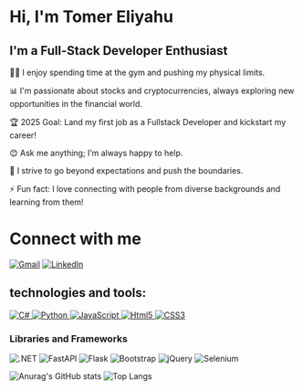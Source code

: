 # Hi, I'm Tomer Eliyahu
 
## I'm a Full-Stack Developer Enthusiast

🏋️‍♂️ I enjoy spending time at the gym and pushing my physical limits.

📊 I'm passionate about stocks and cryptocurrencies, always exploring new opportunities in the financial world.

🏆 2025 Goal: Land my first job as a Fullstack Developer and kickstart my career!

😊 Ask me anything; I’m always happy to help.

💪 I strive to go beyond expectations and push the boundaries.

⚡ Fun fact: I love connecting with people from diverse backgrounds and learning from them!

# Connect with me
[![Gmail](https://img.shields.io/badge/-Gmail-D14836?style=flat&logo=gmail&logoColor=white)](mailto:tomer0443@gmail.com)
[![LinkedIn](https://img.shields.io/badge/-LinkedIn-0077B5?style=flat&logo=linkedin&logoColor=white)](https://www.linkedin.com/in/https://www.linkedin.com/in/tomer-eliyahu-b15670291/)

## technologies and tools:
[![C#](https://img.shields.io/badge/-C%23-333333?style=flat&logo=CSharp&logoColor=7e10cc)
![Python](https://img.shields.io/badge/-Python-333333?style=flat&logo=python)
![JavaScript](https://img.shields.io/badge/-JavaScript-333333?style=flat&logo=javascript)
![Html5](https://img.shields.io/badge/-Html5-333333?style=flat&logo=html5)
![CSS3](https://img.shields.io/badge/-CSS3-333333?style=flat&logo=css3)](https://user-images.githubusercontent.com/25181517/192107856-aa92c8b1-b615-47c3-9141-ed0d29a90239.png
)
 
### Libraries and Frameworks
![.NET](https://img.shields.io/badge/-.NET-333333?style=flat&logo=dotnet)
![FastAPI](https://img.shields.io/badge/-FastAPI-333333?style=flat&logo=fastapi)
![Flask](https://img.shields.io/badge/-Flask-333333?style=flat&logo=flask)
![Bootstrap](https://img.shields.io/badge/-Bootstrap-333333?style=flat&logo=bootstrap)
![jQuery](https://img.shields.io/badge/-jQuery-333333?style=flat&logo=jquery)
![Selenium](https://img.shields.io/badge/-Selenium-333333?style=flat&logo=Selenium)

![Anurag's GitHub stats](https://github-readme-stats.vercel.app/api?username=Tomere123321&show_icons=true)
![Top Langs](https://github-readme-stats.vercel.app/api/top-langs/?username=Tomere123321&layout=compact)
